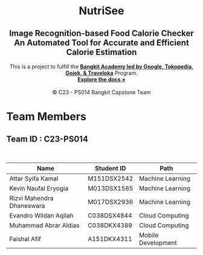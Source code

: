 <br />
<p align="center">
  <h1 align="center">NutriSee</h1>
  <h2 align="center">
  Image Recognition-based Food Calorie Checker An Automated Tool for Accurate and Efficient Calorie Estimation</h2>
  
  <p align="center">
  This is a project to fulfill the  <a href="https://grow.google/intl/id_id/bangkit/"><strong>Bangkit Academy led by Google, Tokopedia, Gojek, & Traveloka</strong></a>
   Program.
    <br />
    <a href="https://github.com/GJOE27/Capstone-Project-Bangkit"><strong>Explore the docs »</strong></a>
    <br />
    <br />
    © C23 - PS014 Bangkit Capstone Team
  </p>
</p>

# Team Members

## Team ID : C23-PS014

<br>

| Name                      | Student ID  | Path                |
| ------------------------- | ----------- | ------------------- |
| Attar Syifa Kamal         | M151DSX2542 | Machine Learning    |
| Kevin Naufal Eryogia      | M013DSX1585 | Machine Learning    |
| Rizvi Mahendra Dhaneswara | M017DSX2936 | Machine Learning    |
| Evandro Wildan Aqilah     | C038DSX4844 | Cloud Computing     |
| Muhammad Abrar Aldias     | C038DKX4389 | Cloud Computing     |
| Faishal Afif              | A151DKX4311 | Mobile Development  |

<br>
